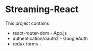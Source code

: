# Streaming-React
This project contains
- react-router-dom - App.js
- authentication/oauth2 - GoogleAuth
- redux forms - 